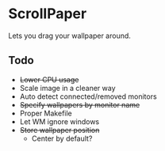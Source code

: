 ScrollPaper
===========

Lets you drag your wallpaper around.

Todo
----

- ~~Lower CPU usage~~
- Scale image in a cleaner way
- Auto detect connected/removed monitors
- ~~Specify wallpapers by monitor name~~
- Proper Makefile
- Let WM ignore windows
- ~~Store wallpaper position~~
	- Center by default?
